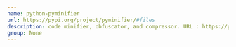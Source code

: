 ```yaml
---
name: python-pyminifier
url: https://pypi.org/project/pyminifier/#files
description: code minifier, obfuscator, and compressor. URL : https://pypi.org/project/pyminifier/#files Groups : None
group: None
---
```

